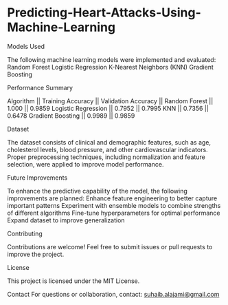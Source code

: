 # Predicting-Heart-Attacks-Using-Machine-Learning

Models Used

The following machine learning models were implemented and evaluated:
Random Forest
Logistic Regression
K-Nearest Neighbors (KNN)
Gradient Boosting

Performance Summary

Algorithm ||  Training Accuracy || Validation Accuracy ||
Random Forest || 1.000 || 0.9859
Logistic Regression || 0.7952 || 0.7995
KNN || 0.7356 || 0.6478
Gradient Boosting || 0.9989 || 0.9859


Dataset

The dataset consists of clinical and demographic features, such as age, cholesterol levels, blood pressure, and other cardiovascular indicators. Proper preprocessing techniques, including normalization and feature selection, were applied to improve model performance.

Future Improvements

To enhance the predictive capability of the model, the following improvements are planned:
Enhance feature engineering to better capture important patterns
Experiment with ensemble models to combine strengths of different algorithms
Fine-tune hyperparameters for optimal performance
Expand dataset to improve generalization

Contributing

Contributions are welcome! Feel free to submit issues or pull requests to improve the project.

License

This project is licensed under the MIT License.

Contact
For questions or collaboration, contact: suhaib.alajami@gmail.com
